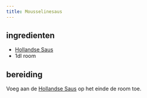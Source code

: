 ```yaml
---
title: Mousselinesaus
---
```


##  ingredienten 

* [Hollandse Saus](Hollandse_Saus.html)
* 1dl room

##  bereiding 

Voeg aan de [Hollandse Saus](Hollandse_Saus.html) op het einde de room toe.

